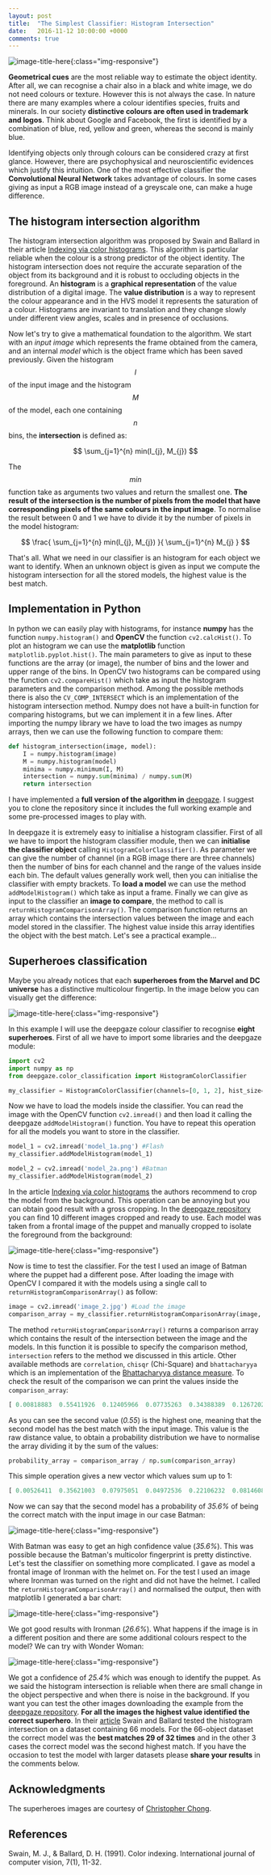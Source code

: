 ```yaml
---
layout: post
title:  "The Simplest Classifier: Histogram Intersection"
date:   2016-11-12 10:00:00 +0000
comments: true
---
```


![image-title-here]({{site.baseurl}}/images/ironman_histogram_intersection.png){:class="img-responsive"}

**Geometrical cues** are the most reliable way to estimate the object identity. After all, we can recognise a chair also in a black and white image, we do not need colours or texture. However this is not always the case. In nature there are many examples where a colour identifies species, fruits and minerals. In our society **distinctive colours are often used in trademark and logos**. Think about Google and Facebook, the first is identified by a combination of blue, red, yellow and green, whereas the second is mainly blue. 

Identifying objects only through colours can be considered crazy at first glance. However, there are psychophysical and neuroscientific evidences which justify this intuition. 
One of the most effective classifier the **Convolutional Neural Network** takes advantage of colours. In some cases giving as input a RGB image instead of a greyscale one, can make a huge difference. 

The histogram intersection algorithm
-------------------------------------

The histogram intersection algorithm was proposed by Swain and Ballard in their article [Indexing via color histograms](http://link.springer.com/chapter/10.1007%2F978-3-642-77225-2_13). This algorithm is particular reliable when the colour is a strong predictor of the object identity. The histogram intersection does not require the accurate separation of the object from its background and it is robust to occluding objects in the foreground. An **histogram** is a **graphical representation** of the value distribution of a digital image. The **value distribution** is a way to represent the colour appearance and in the HVS model it represents the saturation of a colour. Histograms are invariant to translation and they change slowly under different view angles, scales and in presence of occlusions.

Now let's try to give a mathematical foundation to the algorithm. We start with an *input image* which represents the frame obtained from the camera, and an internal *model* which is the object frame which has been saved previously. Given the histogram $$I$$ of the input image and the histogram $$M$$ of the model, each one containing $$n$$ bins, the **intersection** is defined as:

$$ \sum_{j=1}^{n} min(I_{j}, M_{j}) $$

The $$min$$ function take as arguments two values and return the smallest one. **The result of the intersection is the number of pixels from the model that have corresponding pixels of the same colours in the input image**. To normalise the result between 0 and 1 we have to divide it by the number of pixels in the model histogram:

$$ \frac{ \sum_{j=1}^{n} min(I_{j}, M_{j}) }{ \sum_{j=1}^{n} M_{j} } $$

That's all. What we need in our classifier is an histogram for each object we want to identify. When an unknown object is given as input we compute the histogram intersection for all the stored models, the highest value is the best match.

Implementation in Python
----------------------------------------------------------

In python we can easily play with histograms, for instance **numpy** has the function `numpy.histogram()` and **OpenCV** the function `cv2.calcHist()`. To plot an histogram we can use the **matplotlib** function `matplotlib.pyplot.hist()`. The main parameters to give as input to these functions are the array (or image), the number of bins and the lower and upper range of the bins. In OpenCV two histograms can be compared using the function `cv2.compareHist()` which take as input the histogram parameters and the comparison method. Among the possible methods there is also the `CV_COMP_INTERSECT` which is an implementation of the histogram intersection method. Numpy does not have a built-in function for comparing histograms, but we can implement it in a few lines. After importing the numpy library we have to load the two images as numpy arrays, then we can use the following function to compare them:

```python
def histogram_intersection(image, model):
    I = numpy.histogram(image)
    M = numpy.histogram(model)
    minima = numpy.minimum(I, M)
    intersection = numpy.sum(minima) / numpy.sum(M)
    return intersection
```
I have implemented a **full version of the algorithm in** [deepgaze](https://github.com/mpatacchiola/deepgaze). I suggest you to clone the repository since it includes the full working example and some pre-processed images to play with. 

In deepgaze it is extremely easy to initialise a histogram classifier. First of all we have to import the histogram classifier module, then we can **initialise the classifier object** calling `HistogramColorClassifier()`. As parameter we can give the number of channel (in a RGB image there are three channels) then the number of bins for each channel and the range of the values inside each bin. The default values generally work well, then you can initialise the classifier with empty brackets. To **load a model** we can use the method `addModelHistogram()` which take as input a frame. Finally we can give as input to the classifier an **image to compare**, the method to call is `returnHistogramComparisonArray()`. The comparison function returns an array which contains the intersection values between the image and each model stored in the classifier. The highest value inside this array identifies the object with the best match. Let's see a practical example...


Superheroes classification
---------------------------

Maybe you already notices that each **superheroes from the Marvel and DC universe** has a distinctive multicolour fingertip. In the image below you can visually get the difference:

![image-title-here]({{site.baseurl}}/images/superheroes.png){:class="img-responsive"}

In this example I will use the deepgaze colour classifier to recognise **eight superheroes**. First of all we have to import some libraries and the deepgaze module:

```python
import cv2
import numpy as np
from deepgaze.color_classification import HistogramColorClassifier

my_classifier = HistogramColorClassifier(channels=[0, 1, 2], hist_size=[128, 128, 128], hist_range=[0, 256, 0, 256, 0, 256], hist_type='BGR')
```

Now we have to load the models inside the classifier. You can read the image with the OpenCV function `cv2.imread()` and then load it calling the deepgaze `addModelHistogram()` function. You have to repeat this operation for all the models you want to store in the classifier.

```python
model_1 = cv2.imread('model_1a.png') #Flash
my_classifier.addModelHistogram(model_1)

model_2 = cv2.imread('model_2a.png') #Batman
my_classifier.addModelHistogram(model_2)
```

In the article [Indexing via color histograms](http://link.springer.com/chapter/10.1007%2F978-3-642-77225-2_13) the authors recommend to crop the model from the background. This operation can be annoying but you can obtain good result with a gross cropping. In the [deepgaze repository](https://github.com/mpatacchiola/deepgaze) you can find 10 different images cropped and ready to use. Each model was taken from a frontal image of the puppet and manually cropped to isolate the foreground from the background:

![image-title-here]({{site.baseurl}}/images/superheroes_cropped.png){:class="img-responsive"}

Now is time to test the classifier. For the test I used an image of Batman where the puppet had a different pose. After loading the image with OpenCV I compared it with the models using a single call to `returnHistogramComparisonArray()` as follow:

```python
image = cv2.imread('image_2.jpg') #Load the image
comparison_array = my_classifier.returnHistogramComparisonArray(image, method="intersection")
```

The method `returnHistogramComparisonArray()` returns a comparison array which contains the result of the intersection between the image and the models. In this function it is possible to specify the comparison method, `intersection` refers to the method we discussed in this article. Other available methods are `correlation`, `chisqr` (Chi-Square) and `bhattacharyya` which is an implementation of the [Bhattacharyya distance measure](https://en.wikipedia.org/wiki/Bhattacharyya_distance). To check the result of the comparison we can print the values inside the `comparison_array`:

```python
[ 0.00818883  0.55411926  0.12405966  0.07735263  0.34388389  0.12672027 0.09870308  0.2225694 ]
```
As you can see the second value (*0.55*) is the highest one, meaning that the second model has the best match with the input image. This value is the raw distance value, to obtain a probability distribution we have to normalise the array dividing it by the sum of the values:

```python
probability_array = comparison_array / np.sum(comparison_array)
```

This simple operation gives a new vector which values sum up to 1:

```python
[ 0.00526411  0.35621003  0.07975051  0.04972536  0.22106232  0.08146086 0.06345029  0.14307651]
```

Now we can say that the second model has a probability of *35.6%* of being the correct match with the input image in our case Batman:

![image-title-here]({{site.baseurl}}/images/batman_histogram_intersection.png){:class="img-responsive"}

With Batman was easy to get an high confidence value (*35.6%*). This was possible because the Batman's multicolor fingerprint is pretty distinctive. Let's test the classifier on something more complicated. I gave as model a frontal image of Ironman with the helmet on. For the test I used an image where Ironman was turned on the right and did not have the helmet. I called the `returnHistogramComparisonArray()` and normalised the output, then with matplotlib I generated a bar chart:

![image-title-here]({{site.baseurl}}/images/ironman_b_histogram_intersection.png){:class="img-responsive"}

We got good results with Ironman (*26.6%*). What happens if the image is in a different position and there are some additional colours respect to the model? We can try with Wonder Woman:

![image-title-here]({{site.baseurl}}/images/wonder_woman_histogram_intersection.png){:class="img-responsive"}

We got a confidence of *25.4%* which was enough to identify the puppet. As we said the histogram intersection is reliable when there are small change in the object perspective and when there is noise in the background. If you want you can test the other images downloading the example from the [deepgaze repository](https://github.com/mpatacchiola/deepgaze). **For all the images the highest value identified the correct superhero**. In their [article](http://link.springer.com/chapter/10.1007%2F978-3-642-77225-2_13) Swain and Ballard tested the histogram intersection on a dataset containing 66 models. For the 66-object dataset the correct model was the **best matches 29 of 32 times** and in the other 3 cases the correct model was the second highest match. If you have the occasion to test the model with larger datasets please **share your results** in the comments below.

<!---
A real world example: delivery system
-----------------------------------

It was funny to play with superheroes, but how can we use the histogram intersection algorithm in the real world? Let's suppose we have to build a vision system for a manipulator which is used in the **robotic delivery system** of the company Cup&Go. Cup&Go produces 50 different cups. Our system has to identify the cup and place it in a specific package. We have a database containing the cup ID, the cup description and some images. The cups move on a treadmill and a camera is positioned at the beginning of the tape, allowing the control unit to receive a clear image of one cup at a time. At the end of the tape there is a robotic arm which has to grasp the object as fast as possible and move it to a specific container. In this example it is necessary to have an efficient classifier, which **can be trained on very few images** and which is fast to execute. Training a Convolutional Neural Network to recognise the cups is not possible because we do not have enough images. However, after some queries on the database you notice that the objects have some specific colour combinations and that this information could be used for a histogram-based classifier. Well now you know what to do...
-->

Acknowledgments
---------------

The superheroes images are courtesy of [Christopher Chong](https://www.flickr.com/photos/126293860@N05/).


References
------------

Swain, M. J., & Ballard, D. H. (1991). Color indexing. International journal of computer vision, 7(1), 11-32.







